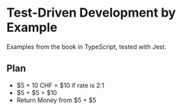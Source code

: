 # Test-Driven Development by Example

Examples from the book in TypeScript, tested with Jest.

## Plan

- $5 + 10 CHF = $10 if rate is 2:1
- $5 + $5 = $10
- Return Money from $5 + $5
